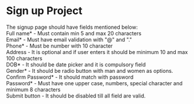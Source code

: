 # Sign up Project

The signup page should have fields mentioned below: <br>
Full name* - Must contain min 5 and max 20 characters  <br>
Email* - Must have email validation with "@" and "."   <br>
Phone* - Must be number with 10 character   <br>
Address - It is optional and if user enters it should be minimum 10 and max 100 characters  <br>
DOB* - It should be date picker and it is compulsory field   <br>
Gender* - It should be radio button with  man and women as options.  <br>
Confirm Password* - It should match with password   <br>
Password* - Must have one upper case, numbers, special character and minimum 8 characters  <br>
Submit button - It should be disabled till all field are valid.   <br>
